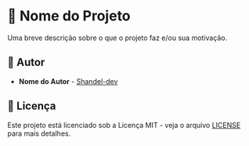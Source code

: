 # 🚀 Nome do Projeto

Uma breve descrição sobre o que o projeto faz e/ou sua motivação.

## 👤 Autor

- **Nome do Autor** - [Shandel-dev](https://github.com/Shandel-dev)

## 📄 Licença

Este projeto está licenciado sob a Licença MIT - veja o arquivo [LICENSE](LICENSE) para mais detalhes.
